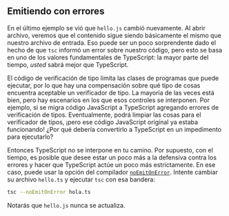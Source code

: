
## Emitiendo con errores

En el último ejemplo se vió que `hello.js` cambió nuevamente.
Al abrir archivo, veremos que el contenido sigue siendo básicamente el mismo que nuestro archivo de entrada.
Eso puede ser un poco sorprendente dado el hecho de que `tsc` informó un error sobre nuestro código, pero esto se basa en uno de los valores fundamentales de TypeScript: la mayor parte del tiempo, _usted_ sabrá mejor que TypeScript.

El código de verificación de tipo limita las clases de programas que puede ejecutar, por lo que hay una compensación sobre qué tipo de cosas encuentra aceptable un verificador de tipo.
La mayoría de las veces está bien, pero hay escenarios en los que esos controles se interponen.
Por ejemplo, si se migra código JavaScript a TypeScript agregando errores de verificación de tipos.
Eventualmente, podrá limpiar las cosas para el verificador de tipos, ¡pero ese código JavaScript original ya estaba funcionando!
¿Por qué debería convertirlo a TypeScript en un impedimento para ejecutarlo?

Entonces TypeScript no se interpone en tu camino.
Por supuesto, con el tiempo, es posible que desee estar un poco más a la defensiva contra los errores y hacer que TypeScript actúe un poco más estrictamente.
En ese caso, puede usar la opción del compilador [`noEmitOnError`](/tsconfig#noEmitOnError).
Intente cambiar su archivo `hello.ts` y ejecutar `tsc` con esa bandera:

```sh
tsc --noEmitOnError hola.ts
```

Notarás que `hello.js` nunca se actualiza.

